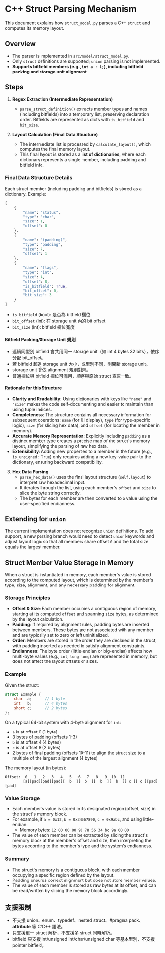 # C++ Struct Parsing Mechanism

This document explains how `struct_model.py` parses a C++ `struct` and computes its memory layout.

## Overview
- The parser is implemented in `src/model/struct_model.py`.
- Only `struct` definitions are supported; `union` parsing is not implemented.
- **Supports bitfield members (e.g., `int a : 1;`), including bitfield packing and storage unit alignment.**

## Steps
1. **Regex Extraction (Intermediate Representation)**
   - `parse_struct_definition()` extracts member types and names (including bitfields) into a temporary list, preserving declaration order. Bitfields are represented as dicts with `is_bitfield` and `bit_size`.

2. **Layout Calculation (Final Data Structure)**
   - The intermediate list is processed by `calculate_layout()`, which computes the final memory layout.
   - This final layout is stored as a **list of dictionaries**, where each dictionary represents a single member, including padding and bitfield info.

### Final Data Structure Details

Each struct member (including padding and bitfields) is stored as a dictionary. Example:
```python
[
    {
        "name": "status",
        "type": "char",
        "size": 1,
        "offset": 0
    },
    {
        "name": "(padding)",
        "type": "padding",
        "size": 7,
        "offset": 1
    },
    {
        "name": "flags",
        "type": "int",
        "size": 4,
        "offset": 8,
        "is_bitfield": True,
        "bit_offset": 0,
        "bit_size": 3
    }
]
```
- `is_bitfield` (bool): 是否為 bitfield 欄位
- `bit_offset` (int): 在 storage unit 內的 bit offset
- `bit_size` (int): bitfield 欄位寬度

#### Bitfield Packing/Storage Unit 規則
- 連續同型別 bitfield 會共用同一 storage unit（如 int 4 bytes 32 bits），依序分配 bit_offset。
- 若 bitfield 超過 storage unit 大小，或型別不同，則開新 storage unit。
- storage unit 會依 alignment 規則對齊。
- 普通欄位與 bitfield 欄位可混用，順序與原始 struct 宣告一致。

#### Rationale for this Structure

- **Clarity and Readability**: Using dictionaries with keys like `"name"` and `"size"` makes the code self-documenting and easier to maintain than using tuple indices.
- **Completeness**: The structure contains all necessary information for subsequent operations: `name` (for UI display), `type` (for type-specific logic), `size` (for slicing hex data), and `offset` (for locating the member in memory).
- **Accurate Memory Representation**: Explicitly including `padding` as a distinct member type creates a precise map of the struct's memory layout, simplifying the parsing of raw hex data.
- **Extensibility**: Adding new properties to a member in the future (e.g., `is_unsigned: True`) only requires adding a new key-value pair to the dictionary, ensuring backward compatibility.

3. **Hex Data Parsing**
   - `parse_hex_data()` uses the final layout structure (`self.layout`) to interpret raw hexadecimal input.
   - It iterates through the list, using each member's `offset` and `size` to slice the byte string correctly.
   - The bytes for each member are then converted to a value using the user-specified endianness.

## Extending for `union`
The current implementation does not recognize `union` definitions. To add support, a new parsing branch would need to detect `union` keywords and adjust layout logic so that all members share offset `0` and the total size equals the largest member.

## Struct Member Value Storage in Memory

When a struct is instantiated in memory, each member's value is stored according to the computed layout, which is determined by the member's type, size, alignment, and any necessary padding for alignment.

### Storage Principles
- **Offset & Size**: Each member occupies a contiguous region of memory, starting at its computed `offset` and spanning `size` bytes, as determined by the layout calculation.
- **Padding**: If required by alignment rules, padding bytes are inserted between members. These bytes are not associated with any member and are typically set to zero or left uninitialized.
- **Order**: Members are stored in the order they are declared in the struct, with padding inserted as needed to satisfy alignment constraints.
- **Endianness**: The byte order (little-endian or big-endian) affects how multi-byte values (e.g., `int`, `long long`) are represented in memory, but does not affect the layout offsets or sizes.

### Example
Given the struct:
```c
struct Example {
    char  a;      // 1 byte
    int   b;      // 4 bytes
    short c;      // 2 bytes
};
```
On a typical 64-bit system with 4-byte alignment for `int`:
- `a` is at offset 0 (1 byte)
- 3 bytes of padding (offsets 1-3)
- `b` is at offset 4 (4 bytes)
- `c` is at offset 8 (2 bytes)
- 2 bytes of final padding (offsets 10-11) to align the struct size to a multiple of the largest alignment (4 bytes)

The memory layout (in bytes):
```
Offset:  0   1   2   3   4   5   6   7   8   9  10  11
        [a][pad][pad][pad][  b  ][  b  ][  b  ][  b  ][ c ][ c ][pad][pad]
```

### Value Storage
- Each member's value is stored in its designated region (offset, size) in the struct's memory block.
- For example, if `a = 0x12`, `b = 0x34567890`, `c = 0x9abc`, and using little-endian:
  - Memory bytes: `12 00 00 00 90 78 56 34 bc 9a 00 00`
- The value of each member can be extracted by slicing the struct's memory block at the member's offset and size, then interpreting the bytes according to the member's type and the system's endianness.

### Summary
- The struct's memory is a contiguous block, with each member occupying a specific region defined by the layout.
- Padding ensures correct alignment but does not store member values.
- The value of each member is stored as raw bytes at its offset, and can be read/written by slicing the memory block accordingly.

## 支援限制
- 不支援 union、enum、typedef、nested struct、#pragma pack、__attribute__ 等 C/C++ 語法。
- 只支援單一 struct 解析，不支援多 struct 同時解析。
- bitfield 只支援 int/unsigned int/char/unsigned char 等基本型別，不支援 pointer bitfield。

